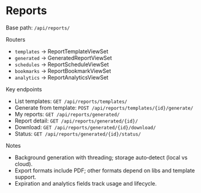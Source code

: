 # Reports

Base path: `/api/reports/`

Routers

- `templates` → ReportTemplateViewSet
- `generated` → GeneratedReportViewSet
- `schedules` → ReportScheduleViewSet
- `bookmarks` → ReportBookmarkViewSet
- `analytics` → ReportAnalyticsViewSet

Key endpoints

- List templates: `GET /api/reports/templates/`
- Generate from template: `POST /api/reports/templates/{id}/generate/`
- My reports: `GET /api/reports/generated/`
- Report detail: `GET /api/reports/generated/{id}/`
- Download: `GET /api/reports/generated/{id}/download/`
- Status: `GET /api/reports/generated/{id}/status/`

Notes

- Background generation with threading; storage auto‑detect (local vs cloud).
- Export formats include PDF; other formats depend on libs and template support.
- Expiration and analytics fields track usage and lifecycle.

